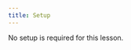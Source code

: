 ```yaml
---
title: Setup
---
```


No setup is required for this lesson.

<!--  LocalWords:  myfile kbd links.md md endcomment
-->
